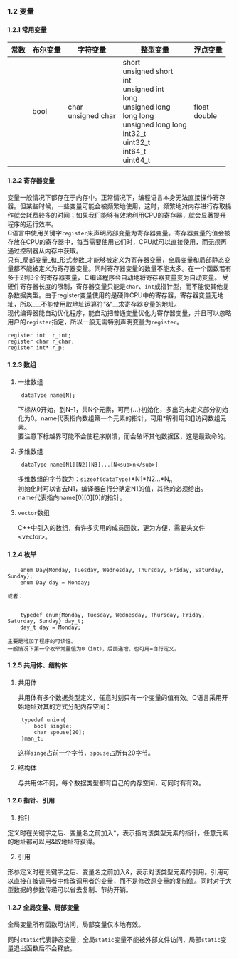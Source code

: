 ### 1.2 变量

#### 1.2.1 常用变量

|常数|布尔变量|字符变量|整型变量|浮点变量|
|-|-|-|-|-|
||bool|char<br> unsigned char |short<br> unsigned short<br> int<br> unsigned int<br> long<br> unsigned long<br> long long<br> unsigned long long<br> int32_t<br> uint32\_t<br> int64\_t<br> uint64\_t | float<br> double |

#### 1.2.2 寄存器变量

变量一般情况下都存在于内存中。正常情况下，编程语言本身无法直接操作寄存器。但某些时候，一些变量可能会被频繁地使用，这时，频繁地对内存进行存取操作就会耗费较多的时间；如果我们能够有效地利用CPU的寄存器，就会显著提升程序的运行效率。  
C语言中使用关键字`register`来声明局部变量为寄存器变量。寄存器变量的值会被存放在CPU的寄存器中，每当需要使用它们时，CPU就可以直接使用，而无须再通过控制器从内存中获取。  
只有_局部变量_和_形式参数_才能够被定义为寄存器变量，全局变量和局部静态变量都不能被定义为寄存器变量。同时寄存器变量的数量不能太多。在一个函数若有多于2到3个的寄存器变量，Ｃ编译程序会自动地将寄存器变量变为自动变量。 受硬件寄存器长度的限制，寄存器变量只能是`char`、`int`或指针型，而不能使其他复杂数据类型。由于register变量使用的是硬件CPU中的寄存器，寄存器变量无地址，所以___不能使用取地址运算符"&"__求寄存器变量的地址。  
现代编译器能自动优化程序，能自动把普通变量优化为寄存器变量，并且可以忽略用户的`register`指定，所以一般无需特别声明变量为`register`。  

    register int  r_int;  
    register char r_char;
    register int* r_p;

#### 1.2.3 数组

1. 一维数组
        
        dataType name[N];
    
    下标从0开始，到N-1，共N个元素，可用{...}初始化，多出的未定义部分初始化为0。name代表指向数组第一个元素的指针，可用*解引用和[]访问数组元素。  
    要注意下标越界可能不会使程序崩溃，而会破坏其他数据区，这是最致命的。  

2. 多维数组
    
        dataType name[N1][N2][N3]...[N<sub>n</sub>]

    多维数组的字节数为：`sizeof(dataType)`\*N1\*N2...\*N<sub>n</sub>    
    初始化时可以省去N1，编译器自行分确定N1的值，其他的必须给出。  
    name代表指向name[0][0][0]的指针。
    
3. `vector`数组

    C++中引入的数组，有许多实用的成员函数，更为方便，需要头文件\<vector\>。

#### 1.2.4 枚举
        
        enum Day{Monday, Tuesday, Wednesday, Thursday, Friday, Saturday, Sunday};
        enum Day day = Monday;   	 
    
    或者：
    
       
        typedef	enum{Monday, Tuesday, Wednesday, Thursday, Friday, Saturday, Sunday} day_t;
        day_t day = Monday;

    主要是增加了程序的可读性。  
    一般情况下第一个枚举常量值为0（int），后面递增，也可用=自行定义。  

#### 1.2.5 共用体、结构体

1. 共用体

    共用体有多个数据类型定义，任意时刻只有一个变量的值有效。C语言采用开始地址对其的方式分配内存空间：
        
        typedef union{
            bool single;
            char spouse[20];
        }man_t; 
        
    这样`singe`占前一个字节，`spouse`占所有20字节。

2. 结构体

    与共用体不同，每个数据类型都有自己的内存空间，可同时有有效。
    
#### 1.2.6 指针、引用

1. 指针

定义时在关键字之后、变量名之前加入*，表示指向该类型元素的指针，任意元素的地址都可以用&取地址符获得。

2. 引用

形参定义时在关键字之后、变量名之前加入&，表示对该类型元素的引用。引用可以直接在被调用者中修改调用者的变量，而不是修改原变量的复制值。同时对于大型数据的参数传递可以省去复制、节约开销。

#### 1.2.7 全局变量、局部变量

全局变量所有函数可访问，局部变量仅本地有效。

同时`static`代表静态变量，全局`static`变量不能被外部文件访问，局部`static`变量退出函数后不会释放。


